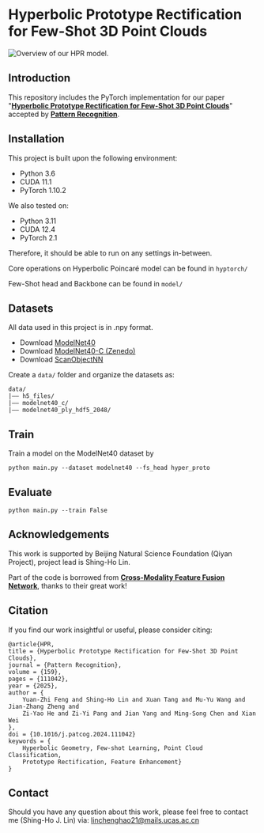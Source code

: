 # Hyperbolic Prototype Rectification for Few-Shot 3D Point Clouds

![](https://github.com/Jonathan-UCAS/HPR/master/images/arch.png "Overview of our HPR model.")

## Introduction

This repository includes the PyTorch implementation for our paper 
"[**Hyperbolic Prototype Rectification for Few-Shot 3D Point Clouds**](https://doi.org/10.1016/j.patcog.2024.111042)" 
accepted by [**Pattern Recognition**](https://www.sciencedirect.com/journal/pattern-recognition).

## Installation

This project is built upon the following environment:
* Python 3.6
* CUDA 11.1
* PyTorch 1.10.2

We also tested on: 
* Python 3.11
* CUDA 12.4
* PyTorch 2.1

Therefore, it should be able to run on any settings in-between. 

Core operations on Hyperbolic Poincaré model can be found in `hyptorch/`

Few-Shot head and Backbone can be found in `model/`

## Datasets

All data used in this project is in .npy format.

* Download [ModelNet40](https://modelnet.cs.princeton.edu/)
* Download [ModelNet40-C (Zenedo)](https://zenodo.org/record/6017834#.YgNeKu7MK3J)
* Download [ScanObjectNN](https://hkust-vgd.github.io/scanobjectnn/)

Create a `data/` folder and organize the datasets as: 
```
data/
|–– h5_files/
|–– modelnet40_c/
|–– modelnet40_ply_hdf5_2048/
```

## Train
Train a model on the ModelNet40 dataset by
```
python main.py --dataset modelnet40 --fs_head hyper_proto
```

## Evaluate
```
python main.py --train False
```

## Acknowledgements
This work is supported by Beijing Natural Science Foundation (Qiyan Project), project lead is Shing-Ho Lin. 

Part of the code is borrowed from [**Cross-Modality Feature Fusion Network**](https://github.com/LexieYang/Cross-Modality-Feature-Fusion-Network), thanks to their great work!

## Citation

If you find our work insightful or useful, please consider citing:
```
@article{HPR,
title = {Hyperbolic Prototype Rectification for Few-Shot 3D Point Clouds},
journal = {Pattern Recognition},
volume = {159},
pages = {111042},
year = {2025},
author = {
    Yuan-Zhi Feng and Shing-Ho Lin and Xuan Tang and Mu-Yu Wang and Jian-Zhang Zheng and 
    Zi-Yao He and Zi-Yi Pang and Jian Yang and Ming-Song Chen and Xian Wei
},
doi = {10.1016/j.patcog.2024.111042}
keywords = {
    Hyperbolic Geometry, Few-shot Learning, Point Cloud Classification, 
    Prototype Rectification, Feature Enhancement}
}
```

## Contact
Should you have any question about this work, please feel free to contact me (Shing-Ho J. Lin) via: linchenghao21@mails.ucas.ac.cn

